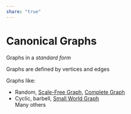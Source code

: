```yaml
---  
share: "true"  
---  
```

# Canonical Graphs  
  
Graphs in a *standard form*  
  
Graphs are defined by vertices and edges  
  
Graphs like:  
- Random, [Scale-Free Graph](./Scale-Free%20Graph.md), [Complete Graph](./Complete%20Graph.md)  
- Cyclic, barbell, [Small World Graph](./Small%20World%20Graph.md)  
Many others  
  
